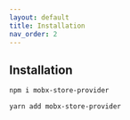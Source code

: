 ```yaml
---
layout: default
title: Installation
nav_order: 2
---
```


## Installation

```bash
npm i mobx-store-provider
```

```bash
yarn add mobx-store-provider
```
